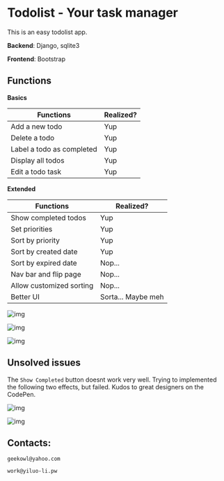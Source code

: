 # Todolist - Your task manager

This is an easy todolist app.

**Backend**: Django, sqlite3

**Frontend**: Bootstrap

## Functions

**Basics**

Functions							| Realized?
-------------------------- 	| -------------
Add a new todo  					| Yup
Delete a todo  					| Yup
Label a todo as completed 		| Yup
Display all todos 				| Yup
Edit a todo task			 		| Yup

**Extended**

Functions							| Realized?
-------------------------- 	| -------------
Show completed todos	 		| Yup
Set priorities			 		| Yup
Sort by priority			 		| Yup
Sort by created date	 		| Yup
Sort by expired date	 		| Nop...
Nav bar and flip page			| Nop...
Allow customized sorting		| Nop...
Better UI							| Sorta... Maybe meh

![img](https://d2ppvlu71ri8gs.cloudfront.net/items/2q093D3y3C1b2E1Q2l2N/Screen%20Recording%202017-06-06%20at%2009.27%20PM.gif?v=530d6f75)

![img](https://d2ppvlu71ri8gs.cloudfront.net/items/3d0b0E3F0o0F061G3C0C/Screen%20Recording%202017-06-06%20at%2009.26%20PM.gif?v=19a074c5)

![img](https://d2ppvlu71ri8gs.cloudfront.net/items/3p3B1c3K0p2U1W2q3r3X/Screen%20Recording%202017-06-06%20at%2009.17%20PM.gif?v=70b9669e)

## Unsolved issues

The ```Show Completed``` button doesnt work very well.
Trying to implemented the following two effects, but failed. Kudos to great designers on the CodePen.

![img](https://d2ppvlu71ri8gs.cloudfront.net/items/3r2Y163S0P0M0s2T0519/Screen%20Recording%202017-06-06%20at%2009.56%20PM.gif?v=0a53efa0)

![img](https://d2ppvlu71ri8gs.cloudfront.net/items/0K0Z1G3O0D023w1V2e21/Screen%20Recording%202017-06-06%20at%2009.57%20PM.gif?v=d48298f0)

## Contacts:

```
geekowl@yahoo.com
```
```
work@yiluo-li.pw
```